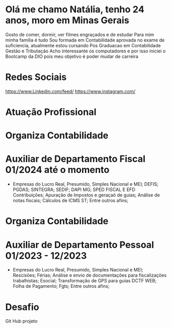 
# Olá me chamo Natália, tenho 24 anos, moro em Minas Gerais
Gosto de comer, dormir, ver filmes engraçados e de estudar
Para mim minha família é tudo 
Sou formada em Contabilidade aprovada no exame de suficiencia, atualmente estou cursando Pos Graduacao em Contabilidade Gestão e Tributação
Acho interessante os computadores e por isso iniciei o Bootcamp da DIO pois meu objetivo é poder mudar de carreira
# Redes Sociais
https://www.Linkedin.com/feed/
https://www.instagram.com/
# Atuação Profissional
# Organiza Contabilidade
# Auxiliar de Departamento Fiscal 01/2024 até o momento
- Empresas do Lucro Real, Presumido, Simples Nacional e MEI;
DEFIS;
PGDAS;
SINTEGRA;
SEDIF;
DAPI MG;
SPED FISCAL E EFD Contribuições;
Apuração de Impostos e geraçaõ de guias;
Análise de notas fiscais;
Cálculos de ICMS ST;
Entre outros afins;

# Organiza Contabilidade
# Auxiliar de Departamento Pessoal 01/2023 - 12/2023
- Empresas do Lucro Real, Presumido, Simples Nacional e MEI;
Rescisões;
Férias;
Análise e envio de documentações para fiscalizações trabalhistas;
Esocial;
Transformação de GPS para guias DCTF WEB;
Folha de Pagamento;
Fgts;
Entre outros afins;
# Desafio
Git Hub projeto


